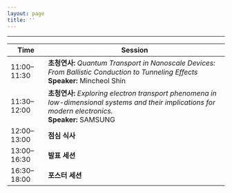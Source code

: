 ```yaml
---
layout: page
title: ''
---
```


---

| Time        | Session                                                                                           |
|-------------|---------------------------------------------------------------------------------------------------|
| 11:00–11:30 | **초청연사:** *Quantum Transport in Nanoscale Devices: From Ballistic Conduction to Tunneling Effects*  <br>**Speaker:** Mincheol Shin |
| 11:30–12:00 | **초청연사:** *Exploring electron transport phenomena in low-dimensional systems and their implications for modern electronics.*  <br>**Speaker:** SAMSUNG |
| 12:00–13:00 | **점심 식사**                                                                                |
| 13:00–16:30 | **발표 세션** <br>                                                            |
| 16:30–18:00 | **포스터 세션**                          |

